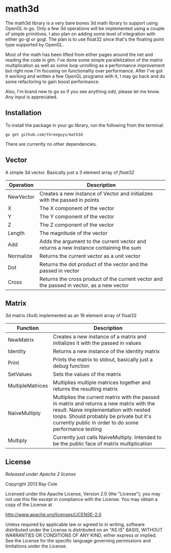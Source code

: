 math3d
======

The math3d library is a very bare bones 3d math library to support using OpenGL in go. Only a few 3d operations will be implemented using a couple of simple primitives. I also plan on adding some level of integration with either go-gl or gogl. The plan is to use float32 since that's the floating point type supported by OpenGL.

Most of the math has been lifted from either pages around the net and reading the code in glm. I've done some simple parallelization of the matrix multiplication as well as some loop unrolling as a performance improvement but right now I'm focusing on functionality over performance. After I've got it working and written a few OpenGL programs with it, I may go back and do some refactoring to gain boost performance.

Also, I'm brand new to go so if you see anything odd, please let me know. Any input is appreciated.

Installation
------------
To install the package in your go library, run the following from the terminal:

`go get github.com/threeguys/math3d`

There are currently no other dependencies.

Vector
------
A simple 3d vector. Basically just a 3 element array of *float32*

<table>
	<thead>
		<tr>
			<th>Operation</th>
			<th>Description</th>
		</tr>
	</thead>
	<tbody>
		<tr>
			<td>NewVector</td>
			<td>Creates a new instance of Vector and initializes with the passed in points</td>
		</tr>
		<tr>
			<td>X</td>
			<td>The X component of the vector</td>
		</tr>
		<tr>
			<td>Y</td>
			<td>The Y component of the vector</td>
		</tr>
		<tr>
			<td>Z</td>
			<td>The Z component of the vector</td>
		</tr>
		<tr>
			<td>Length</td>
			<td>The magnitude of the vector</td>
		</tr>
		<tr>
			<td>Add</td>
			<td>Adds the argument to the current vector and returns a new instance containing the sum</td>
		</tr>
		<tr>
			<td>Normalize</td>
			<td>Returns the current vector as a unit vector</td>
		</tr>
		<tr>
			<td>Dot</td>
			<td>Returns the dot product of the vector and the passed in vector</td>
		</tr>
		<tr>
			<td>Cross</td>
			<td>Returns the cross product of the current vector and the passed in vector, as a new vector</td>
		</tr>
	</tbody>
</table>

Matrix
------
3d matrix (4x4) implemented as an 16 element array of float32

<table>
	<thead>
		<tr>
			<th>Function</th>
			<th>Description</th>
		</tr>
	</thead>
	<tbody>
		<tr>
			<td>NewMatrix</td>
			<td>Creates a new instance of a matrix and initializes it with the passed in values</td>
		</tr>
		<tr>
			<td>Identity</td>
			<td>Returns a new instance of the identity matrix</td>
		</tr>
		<tr>
			<td>Print</td>
			<td>Prints the matrix to stdout, basically just a debug function</td>
		</tr>
		<tr>
			<td>SetValues</td>
			<td>Sets the values of the matrix</td>
		</tr>
		<tr>
			<td>MultipleMatrices</td>
			<td>Multiplies multiple matrices together and returns the resulting matrix</td>
		</tr>
		<tr>
			<td>NaiveMultiply</td>
			<td>Multiplies the current matrix with the passed in matrix and returns a new matrix with the result. Naive implementation with nested loops. Should probably be private but it's currently public in order to do some performance testing</td>
		</tr>
		<tr>
			<td>Multiply</td>
			<td>Currently just calls NaiveMultiply. Intended to be the public face of matrix multiplication</td>
		</tr>
	</tbody>
</table>

License
-------

*Released under Apache 2 license*

Copyright 2013 Ray Cole

Licensed under the Apache License, Version 2.0 (the "License");
you may not use this file except in compliance with the License.
You may obtain a copy of the License at

http://www.apache.org/licenses/LICENSE-2.0

Unless required by applicable law or agreed to in writing, software
distributed under the License is distributed on an "AS IS" BASIS,
WITHOUT WARRANTIES OR CONDITIONS OF ANY KIND, either express or implied.
See the License for the specific language governing permissions and
limitations under the License.
